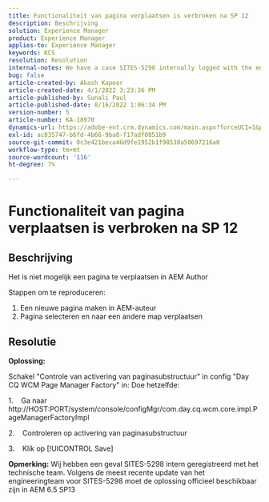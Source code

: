 ```yaml
---
title: Functionaliteit van pagina verplaatsen is verbroken na SP 12
description: Beschrijving
solution: Experience Manager
product: Experience Manager
applies-to: Experience Manager
keywords: KCS
resolution: Resolution
internal-notes: We have a case SITES-5298 internally logged with the engineering team. As per the latest update from the engineering team on SITES-5298, The fix should be officially available in AEM 6.5 SP13
bug: false
article-created-by: Akash Kapoor
article-created-date: 4/1/2022 3:23:36 PM
article-published-by: Sunali Paul
article-published-date: 8/16/2022 1:06:34 PM
version-number: 5
article-number: KA-18970
dynamics-url: https://adobe-ent.crm.dynamics.com/main.aspx?forceUCI=1&pagetype=entityrecord&etn=knowledgearticle&id=f80317b1-cfb1-ec11-9840-0022480bdaa1
exl-id: ac835747-b6fd-4b66-9ba8-f17adf0851b9
source-git-commit: 0c3e421beca46d9fe1952b1f98538a50697216a0
workflow-type: tm+mt
source-wordcount: '116'
ht-degree: 7%

---
```


# Functionaliteit van pagina verplaatsen is verbroken na SP 12

## Beschrijving


Het is niet mogelijk een pagina te verplaatsen in AEM Author

Stappen om te reproduceren:
1. Een nieuwe pagina maken in AEM-auteur
2. Pagina selecteren en naar een andere map verplaatsen


## Resolutie


<b>Oplossing: </b>

Schakel &quot;Controle van activering van paginasubstructuur&quot; in config &quot;Day CQ WCM Page Manager Factory&quot; in: Doe hetzelfde:

1.    Ga naar http://HOST:PORT/system/console/configMgr/com.day.cq.wcm.core.impl.PageManagerFactoryImpl

2.    Controleren op activering van paginasubstructuur

3.    Klik op [!UICONTROL Save]

<b>Opmerking:</b> Wij hebben een geval SITES-5298 intern geregistreerd met het technische team.
Volgens de meest recente update van het engineeringteam voor SITES-5298 moet de oplossing officieel beschikbaar zijn in AEM 6.5 SP13
